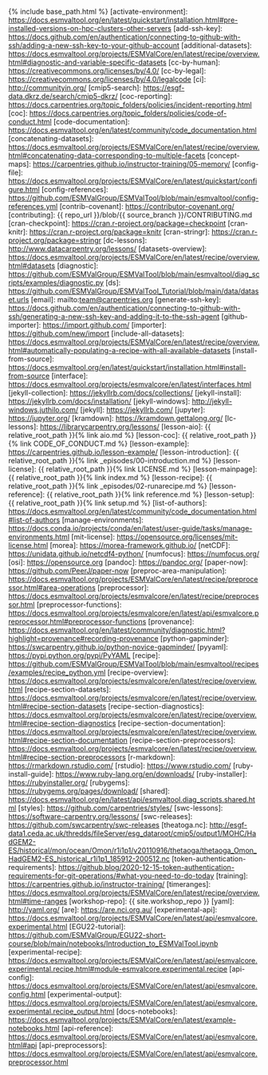 {% include base_path.html %}
[activate-environment]: https://docs.esmvaltool.org/en/latest/quickstart/installation.html#pre-installed-versions-on-hpc-clusters-other-servers
[add-ssh-key]: https://docs.github.com/en/authentication/connecting-to-github-with-ssh/adding-a-new-ssh-key-to-your-github-account
[additional-datasets]: https://docs.esmvaltool.org/projects/ESMValCore/en/latest/recipe/overview.html#diagnostic-and-variable-specific-datasets
[cc-by-human]: https://creativecommons.org/licenses/by/4.0/
[cc-by-legal]: https://creativecommons.org/licenses/by/4.0/legalcode
[ci]: http://communityin.org/
[cmip5-search]: https://esgf-data.dkrz.de/search/cmip5-dkrz/
[coc-reporting]: https://docs.carpentries.org/topic_folders/policies/incident-reporting.html
[coc]: https://docs.carpentries.org/topic_folders/policies/code-of-conduct.html
[code-documentation]: https://docs.esmvaltool.org/en/latest/community/code_documentation.html
[concatenating-datasets]: https://docs.esmvaltool.org/projects/ESMValCore/en/latest/recipe/overview.html#concatenating-data-corresponding-to-multiple-facets
[concept-maps]: https://carpentries.github.io/instructor-training/05-memory/
[config-file]: https://docs.esmvaltool.org/projects/ESMValCore/en/latest/quickstart/configure.html
[config-references]: https://github.com/ESMValGroup/ESMValTool/blob/main/esmvaltool/config-references.yml
[contrib-covenant]: https://contributor-covenant.org/
[contributing]: {{ repo_url }}/blob/{{ source_branch }}/CONTRIBUTING.md
[cran-checkpoint]: https://cran.r-project.org/package=checkpoint
[cran-knitr]: https://cran.r-project.org/package=knitr
[cran-stringr]: https://cran.r-project.org/package=stringr
[dc-lessons]: http://www.datacarpentry.org/lessons/
[datasets-overview]: https://docs.esmvaltool.org/projects/ESMValCore/en/latest/recipe/overview.html#datasets
[diagnostic]: https://github.com/ESMValGroup/ESMValTool/blob/main/esmvaltool/diag_scripts/examples/diagnostic.py
[ds]: https://github.com/ESMValGroup/ESMValTool_Tutorial/blob/main/data/dataset.urls
[email]: mailto:team@carpentries.org
[generate-ssh-key]: https://docs.github.com/en/authentication/connecting-to-github-with-ssh/generating-a-new-ssh-key-and-adding-it-to-the-ssh-agent
[github-importer]: https://import.github.com/
[importer]: https://github.com/new/import
[include-all-datasets]: https://docs.esmvaltool.org/projects/ESMValCore/en/latest/recipe/overview.html#automatically-populating-a-recipe-with-all-available-datasets
[install-from-source]: https://docs.esmvaltool.org/en/latest/quickstart/installation.html#install-from-source
[interface]: https://docs.esmvaltool.org/projects/esmvalcore/en/latest/interfaces.html
[jekyll-collection]: https://jekyllrb.com/docs/collections/
[jekyll-install]: https://jekyllrb.com/docs/installation/
[jekyll-windows]: http://jekyll-windows.juthilo.com/
[jekyll]: https://jekyllrb.com/
[jupyter]: https://jupyter.org/
[kramdown]: https://kramdown.gettalong.org/
[lc-lessons]: https://librarycarpentry.org/lessons/
[lesson-aio]: {{ relative_root_path }}{% link aio.md %}
[lesson-coc]: {{ relative_root_path }}{% link CODE_OF_CONDUCT.md %}
[lesson-example]: https://carpentries.github.io/lesson-example/
[lesson-introduction]: {{ relative_root_path }}{% link _episodes/00-introduction.md %}
[lesson-license]: {{ relative_root_path }}{% link LICENSE.md %}
[lesson-mainpage]: {{ relative_root_path }}{% link index.md %}
[lesson-recipe]: {{ relative_root_path }}{% link _episodes/02-runarecipe.md %}
[lesson-reference]: {{ relative_root_path }}{% link reference.md %}
[lesson-setup]: {{ relative_root_path }}{% link setup.md %}
[list-of-authors]: https://docs.esmvaltool.org/en/latest/community/code_documentation.html#list-of-authors
[manage-environments]: https://docs.conda.io/projects/conda/en/latest/user-guide/tasks/manage-environments.html
[mit-license]: https://opensource.org/licenses/mit-license.html
[morea]: https://morea-framework.github.io/
[netCDF]: https://unidata.github.io/netcdf4-python/
[numfocus]: https://numfocus.org/
[osi]: https://opensource.org
[pandoc]: https://pandoc.org/
[paper-now]: https://github.com/PeerJ/paper-now
[preproc-area-manipulation]: https://docs.esmvaltool.org/projects/ESMValCore/en/latest/recipe/preprocessor.html#area-operations
[preprocessor]: https://docs.esmvaltool.org/projects/esmvalcore/en/latest/recipe/preprocessor.html 
[preprocessor-functions]: https://docs.esmvaltool.org/projects/esmvalcore/en/latest/api/esmvalcore.preprocessor.html#preprocessor-functions
[provenance]: https://docs.esmvaltool.org/en/latest/community/diagnostic.html?highlight=provenance#recording-provenance
[python-gapminder]: https://swcarpentry.github.io/python-novice-gapminder/
[pyyaml]: https://pypi.python.org/pypi/PyYAML
[recipe]: https://github.com/ESMValGroup/ESMValTool/blob/main/esmvaltool/recipes/examples/recipe_python.yml
[recipe-overview]: https://docs.esmvaltool.org/projects/esmvalcore/en/latest/recipe/overview.html
[recipe-section-datasets]: https://docs.esmvaltool.org/projects/esmvalcore/en/latest/recipe/overview.html#recipe-section-datasets
[recipe-section-diagnostics]: https://docs.esmvaltool.org/projects/esmvalcore/en/latest/recipe/overview.html#recipe-section-diagnostics
[recipe-section-documentation]: https://docs.esmvaltool.org/projects/esmvalcore/en/latest/recipe/overview.html#recipe-section-documentation
[recipe-section-preprocessors]: https://docs.esmvaltool.org/projects/esmvalcore/en/latest/recipe/overview.html#recipe-section-preprocessors
[r-markdown]: https://rmarkdown.rstudio.com/
[rstudio]: https://www.rstudio.com/
[ruby-install-guide]: https://www.ruby-lang.org/en/downloads/
[ruby-installer]: https://rubyinstaller.org/
[rubygems]: https://rubygems.org/pages/download/
[shared]: https://docs.esmvaltool.org/en/latest/api/esmvaltool.diag_scripts.shared.html
[styles]: https://github.com/carpentries/styles/
[swc-lessons]: https://software-carpentry.org/lessons/
[swc-releases]: https://github.com/swcarpentry/swc-releases
[theatoga.nc]: http://esgf-data1.ceda.ac.uk/thredds/fileServer/esg_dataroot/cmip5/output1/MOHC/HadGEM2-ES/historical/mon/ocean/Omon/r1i1p1/v20110916/thetaoga/thetaoga_Omon_HadGEM2-ES_historical_r1i1p1_185912-200512.nc
[token-authentication-requirements]: https://github.blog/2020-12-15-token-authentication-requirements-for-git-operations/#what-you-need-to-do-today
[training]: https://carpentries.github.io/instructor-training/
[timeranges]: https://docs.esmvaltool.org/projects/ESMValCore/en/latest/recipe/overview.html#time-ranges
[workshop-repo]: {{ site.workshop_repo }}
[yaml]: http://yaml.org/
[are]: https://are.nci.org.au/
[experimental-api]: https://docs.esmvaltool.org/projects/ESMValCore/en/latest/api/esmvalcore.experimental.html
[EGU22-tutorial]: https://github.com/ESMValGroup/EGU22-short-course/blob/main/notebooks/Introduction_to_ESMValTool.ipynb
[experimental-recipe]: https://docs.esmvaltool.org/projects/ESMValCore/en/latest/api/esmvalcore.experimental.recipe.html#module-esmvalcore.experimental.recipe
[api-config]: https://docs.esmvaltool.org/projects/ESMValCore/en/latest/api/esmvalcore.config.html
[experimental-output]: https://docs.esmvaltool.org/projects/ESMValCore/en/latest/api/esmvalcore.experimental.recipe_output.html
[docs-notebooks]: https://docs.esmvaltool.org/projects/ESMValCore/en/latest/example-notebooks.html
[api-reference]: https://docs.esmvaltool.org/projects/ESMValCore/en/latest/api/esmvalcore.html#api
[api-preprocessors]: https://docs.esmvaltool.org/projects/ESMValCore/en/latest/api/esmvalcore.preprocessor.html
